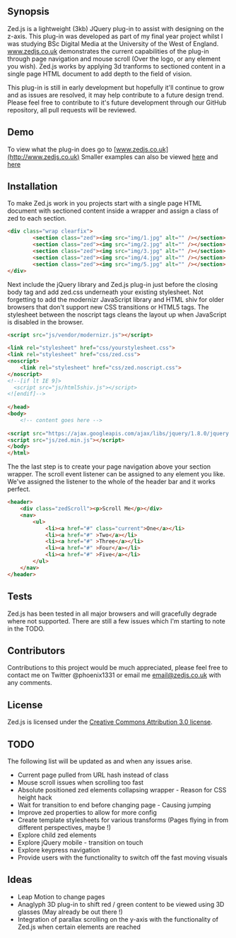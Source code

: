 ## Synopsis

Zed.js is a lightweight (3kb) JQuery plug-in to assist with designing on the z-axis. This plug-in was developed as part of my final year project whilst I was studying BSc Digital Media at the University of the West of England. www.zedjs.co.uk demonstrates the current capabilities of the plug-in through page navigation and mouse scroll (Over the logo, or any element you wish). Zed.js works by applying 3d tranforms to sectioned content in a single page HTML document to add depth to the field of vision.

This plug-in is still in early development but hopefully it'll continue to grow and as issues are resolved, it may help contribute to a future design trend. Please feel free to contribute to it's future development through our GitHub repository, all pull requests will be reviewed.

## Demo

To view what the plug-in does go to [www.zedjs.co.uk](http://www.zedjs.co.uk) Smaller examples can also be viewed [here](http://www.zedjs.co.uk/demos/1/) and [here](http://www.zedjs.co.uk/demos/2/)

## Installation

To make Zed.js work in you projects start with a single page HTML document with sectioned content inside a wrapper and assign a class of zed to each section.

```html
<div class="wrap clearfix">
		<section class="zed"><img src="img/1.jpg" alt="" /></section>
		<section class="zed"><img src="img/2.jpg" alt="" /></section>
		<section class="zed"><img src="img/3.jpg" alt="" /></section>
		<section class="zed"><img src="img/4.jpg" alt="" /></section>
		<section class="zed"><img src="img/5.jpg" alt="" /></section>
</div>
```
Next include the jQuery library and Zed.js plug-in just before the closing body tag and add zed.css underneath your existing stylesheet. Not forgetting to add the modernizr JavaScript library and HTML shiv for older browsers that don't support new CSS transitions or HTML5 tags. The stylesheet between the noscript tags cleans the layout up when JavaScript is disabled in the browser.

```html
<script src="js/vendor/modernizr.js"></script>
 
<link rel="stylesheet" href="css/yourstylesheet.css">
<link rel="stylesheet" href="css/zed.css">
<noscript>
	<link rel="stylesheet" href="css/zed.noscript.css">
</noscript>
<!--[if lt IE 9]>
  <script src="js/html5shiv.js"></script>
<![endif]-->
 
</head>
<body>
	<!-- content goes here -->
 
<script src="https://ajax.googleapis.com/ajax/libs/jquery/1.8.0/jquery.min.js"></script>
<script src="js/zed.min.js"></script>
</body>
</html>
```

The the last step is to create your page navigation above your section wrapper. The scroll event listener can be assigned to any element you like. We've assigned the listener to the whole of the header bar and it works perfect.

```html
<header>
	<div class="zedScroll"><p>Scroll Me</p></div>
	<nav>
		<ul>  
			<li><a href="#" class="current">One</a></li>
			<li><a href="#" >Two</a></li>
			<li><a href="#" >Three</a></li>
			<li><a href="#" >Four</a></li>
			<li><a href="#" >Five</a></li>
		</ul>
	</nav>
</header>
```

## Tests

Zed.js has been tested in all major browsers and will gracefully degrade where not supported. There are still a few issues which I'm starting to note in the TODO.

## Contributors

Contributions to this project would be much appreciated, please feel free to contact me on Twitter @phoenix1331 or email me email@zedjs.co.uk with any comments.

## License

Zed.js is licensed under the [Creative Commons Attribution 3.0 license](http://creativecommons.org/licenses/by/3.0/us/deed.en_US).

## TODO

The following list will be updated as and when any issues arise.

* Current page pulled from URL hash instead of class
* Mouse scroll issues when scrolling too fast
* Absolute positioned zed elements collapsing wrapper - Reason for CSS height hack
* Wait for transition to end before changing page - Causing jumping
* Improve zed properties to allow for more config
* Create template stylesheets for various transforms (Pages flying in from different perspectives, maybe !)
* Explore child zed elements
* Explore jQuery mobile - transition on touch
* Explore keypress navigation
* Provide users with the functionality to switch off the fast moving visuals

## Ideas

* Leap Motion to change pages
* Anaglyph 3D plug-in to shift red / green content to be viewed using 3D glasses (May already be out there !)
* Integration of parallax scrolling on the y-axis with the functionality of Zed.js when certain elements are reached